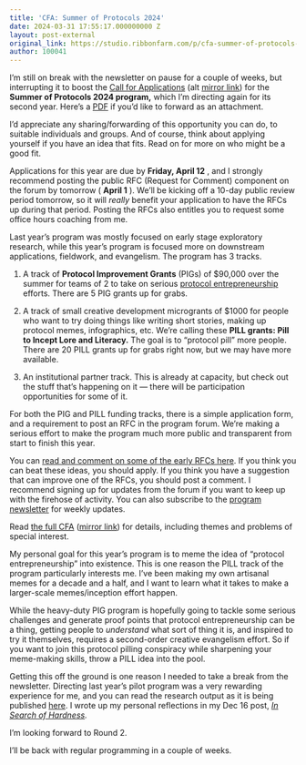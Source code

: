 ```yaml
---
title: 'CFA: Summer of Protocols 2024'
date: 2024-03-31 17:55:17.000000000 Z
layout: post-external
original_link: https://studio.ribbonfarm.com/p/cfa-summer-of-protocols-2024
author: 100041
---
```


I’m still on break with the newsletter on pause for a couple of weeks, but interrupting it to boost the [Call for Applications](https://summerofprotocols.com/research/sop2024) (alt [mirror link](https://forum.summerofprotocols.com/t/summer-of-protocols-2024-call-for-applications/337)) for the **Summer of Protocols 2024 program,** which I’m directing again for its second year. Here’s a [PDF](https://drive.google.com/file/d/1fsjDHGCgKRyEnyvJm4MxQuPmCThHPKdr/view?usp=sharing) if you’d like to forward as an attachment.

I’d appreciate any sharing/forwarding of this opportunity you can do, to suitable individuals and groups. And of course, think about applying yourself if you have an idea that fits. Read on for more on who might be a good fit.

Applications for this year are due by **Friday, April 12** , and I strongly recommend posting the public RFC (Request for Comment) component on the forum by tomorrow ( **April 1** ). We’ll be kicking off a 10-day public review period tomorrow, so it will _really_ benefit your application to have the RFCs up during that period. Posting the RFCs also entitles you to request some office hours coaching from me.

Last year’s program was mostly focused on early stage exploratory research, while this year’s program is focused more on downstream applications, fieldwork, and evangelism. The program has 3 tracks.

1. A track of **Protocol Improvement Grants** (PIGs) of $90,000 over the summer for teams of 2 to take on serious [protocol entrepreneurship](https://www.ribbonfarm.com/2024/03/14/protocol-entrepreneurship/) efforts. There are 5 PIG grants up for grabs.

2. A track of small creative development microgrants of $1000 for people who want to try doing things like writing short stories, making up protocol memes, infographics, etc. We’re calling these **PILL grants: Pill to Incept Lore and Literacy.** The goal is to “protocol pill” more people. There are 20 PILL grants up for grabs right now, but we may have more available.

3. An institutional partner track. This is already at capacity, but check out the stuff that’s happening on it — there will be participation opportunities for some of it.

For both the PIG and PILL funding tracks, there is a simple application form, and a requirement to post an RFC in the program forum. We’re making a serious effort to make the program much more public and transparent from start to finish this year.

You can [read and comment on some of the early RFCs here](https://forum.summerofprotocols.com/c/sop-2024-rfcs/10). If you think you can beat these ideas, you should apply. If you think you have a suggestion that can improve one of the RFCs, you should post a comment. I recommend signing up for updates from the forum if you want to keep up with the firehose of activity. You can also subscribe to the [program newsletter](https://paragraph.xyz/@protocolized) for weekly updates.

Read [the full CFA](https://summerofprotocols.com/research/sop2024) ([mirror link](https://forum.summerofprotocols.com/t/summer-of-protocols-2024-call-for-applications/337)) for details, including themes and problems of special interest.

My personal goal for this year’s program is to meme the idea of “protocol entrepreneurship” into existence. This is one reason the PILL track of the program particularly interests me. I’ve been making my own artisanal memes for a decade and a half, and I want to learn what it takes to make a larger-scale memes/inception effort happen.

While the heavy-duty PIG program is hopefully going to tackle some serious challenges and generate proof points that protocol entrepreneurship can be a thing, getting people to _understand_ what sort of thing it is, and inspired to try it themselves, requires a second-order creative evangelism effort. So if you want to join this protocol pilling conspiracy while sharpening your meme-making skills, throw a PILL idea into the pool.

Getting this off the ground is one reason I needed to take a break from the newsletter. Directing last year’s pilot program was a very rewarding experience for me, and you can read the research output as it is being published [here](https://summerofprotocols.com/research). I wrote up my personal reflections in my Dec 16 post, _[In Search of Hardness](https://studio.ribbonfarm.com/p/in-search-of-hardness)._

I’m looking forward to Round 2.

I’ll be back with regular programming in a couple of weeks.

